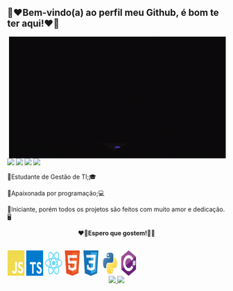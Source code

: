 ## 🍃❤️Bem-vindo(a) ao perfil meu Github, é bom te ter aqui!❤️🍃
<img src=banner.gif width="500px" align="right" />

<a href="https://www.linkedin.com/in/gisele-lais/"><img src="https://img.shields.io/badge/Linkedin-214CCE?style=for-the-badge&logo=linkedin&logoColor=white" /></a>
<a href="http://api.whatsapp.com/send?1=pt_BR&phone=5511912920798"><img src="https://img.shields.io/badge/WhatsApp-25D366?style=for-the-badge&logo=whatsapp&logoColor=white" /></a>
<a href="https://mailto:giselelais04@gmaail.com?Subject=Interview"><img src="https://img.shields.io/badge/Gmail-D14836?style=for-the-badge&logo=gmail&logoColor=white" /></a>
<a href="https://www.instagram.com/giselelais77"><img src="https://img.shields.io/badge/Instagram-E4405F?style=for-the-badge&logo=instagram&logoColor=white" /></a>

<div>
<p>📌Estudante de Gestão de TI;🎓</p>
<p>📌Apaixonada por programação;💻</p>
<p>📌Iniciante, porém todos os projetos são feitos com muito amor e dedicação.🖥</p>
<p align="center"><strong>❤🤍Espero que gostem!💜💙<strong><p>
</div>
  
<div style="display: inline_block"><br>
  <img align="center" alt="gih-Js" height="60" width="40" src="https://raw.githubusercontent.com/devicons/devicon/master/icons/javascript/javascript-plain.svg">
  <img align="center" alt="gih-Ts" height="60" width="40" src="https://raw.githubusercontent.com/devicons/devicon/master/icons/typescript/typescript-plain.svg">
  <img align="center" alt="gih-React" height="60" width="40" src="https://raw.githubusercontent.com/devicons/devicon/master/icons/react/react-original.svg">
  <img align="center" alt="gih-HTML" height="60" width="40" src="https://raw.githubusercontent.com/devicons/devicon/master/icons/html5/html5-original.svg">
  <img align="center" alt="gih-CSS" height="60" width="40" src="https://raw.githubusercontent.com/devicons/devicon/master/icons/css3/css3-original.svg">
  <img align="center" alt="gih-Python" height="60" width="40" src="https://raw.githubusercontent.com/devicons/devicon/master/icons/python/python-original.svg">
  <img align="center" alt="gih-Csharp" height="60" width="40" src="https://raw.githubusercontent.com/devicons/devicon/master/icons/csharp/csharp-original.svg">
</div> 
<div align="center">
  <a href="https://github.com/ei-Gih">
  <img height="150em" src="https://github-readme-stats.vercel.app/api?username=ei-Gih&show_icons=true&theme=dracula&include_all_commits=true&count_private=true"/>
  <img height="150em" src="https://github-readme-stats.vercel.app/api/top-langs/?username=ei-Gih&layout=compact&langs_count=6&theme=dracula"/>
</div>

